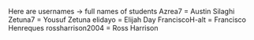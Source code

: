Here are usernames -> full names of students
Azrea7 = Austin Silaghi 
Zetuna7 = Yousuf Zetuna
elidayo = Elijah Day
FranciscoH-alt = Francisco Henreques
rossharrison2004 = Ross Harrison
